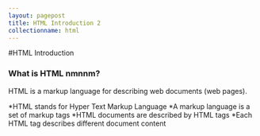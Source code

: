 ```yaml
---
layout: pagepost
title: HTML Introduction 2
collectionname: html
---
```


#HTML Introduction


### What is HTML  nmnnm?

HTML is a markup language for describing web documents (web pages).

 *HTML stands for Hyper Text Markup Language
 *A markup language is a set of markup tags
 *HTML documents are described by HTML tags
 *Each HTML tag describes different document content
